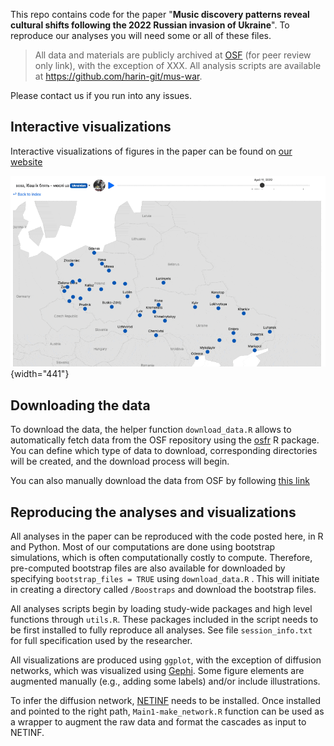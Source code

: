This repo contains code for the paper "**Music discovery patterns reveal cultural shifts following the 2022 Russian invasion of Ukraine**". To reproduce our analyses you will need some or all of these files.

> All data and materials are publicly archived at [OSF](https://osf.io/ra38k/?view_only=32795758b14040cdb826d743023308fd) (for peer review only link), with the exception of XXX. All analysis scripts are available at <https://github.com/harin-git/mus-war>.

Please contact us if you run into any issues.

## Interactive visualizations

Interactive visualizations of figures in the paper can be found on [our website](www.musicdiscover.net)

![](images/interactive_ani-01.gif){width="441"}

## Downloading the data

To download the data, the helper function `download_data.R` allows to automatically fetch data from the OSF repository using the [osfr](https://cran.r-project.org/web/packages/osfr/vignettes/getting_started.html) R package. You can define which type of data to download, corresponding directories will be created, and the download process will begin.

You can also manually download the data from OSF by following [this link](https://osf.io/ra38k/?view_only=32795758b14040cdb826d743023308fd)

## Reproducing the analyses and visualizations

All analyses in the paper can be reproduced with the code posted here, in R and Python. Most of our computations are done using bootstrap simulations, which is often computationally costly to compute. Therefore, pre-computed bootstrap files are also available for downloaded by specifying `bootstrap_files = TRUE` using `download_data.R` . This will initiate in creating a directory called `/Boostraps` and download the bootstrap files.

All analyses scripts begin by loading study-wide packages and high level functions through `utils.R`. These packages included in the script needs to be first installed to fully reproduce all analyses. See file `session_info.txt` for full specification used by the researcher.

All visualizations are produced using `ggplot`, with the exception of diffusion networks, which was visualized using [Gephi](https://gephi.org/). Some figure elements are augmented manually (e.g., adding some labels) and/or include illustrations.

To infer the diffusion network, [NETINF](https://snap.stanford.edu/netinf/) needs to be installed. Once installed and pointed to the right path, `Main1-make_network.R` function can be used as a wrapper to augment the raw data and format the cascades as input to NETINF.
